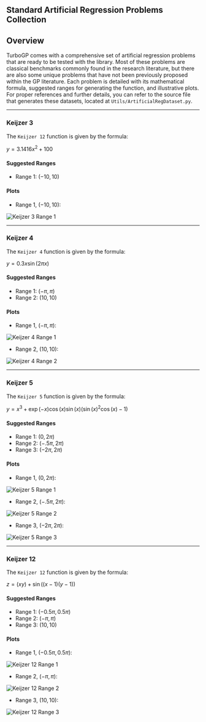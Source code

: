 ## Standard Artificial Regression Problems Collection

## Overview
TurboGP comes with a comprehensive set of artificial regression problems that are ready to be tested with the library. Most of these problems are classical benchmarks commonly found in the research literature, but there are also some unique problems that have not been previously proposed within the GP literature. Each problem is detailed with its mathematical formula, suggested ranges for generating the function, and illustrative plots. For proper references and further details, you can refer to the source file that generates these datasets, located at `Utils/ArtificialRegDataset.py`.


---

### Keijzer 3
The `Keijzer 12` function is given by the formula:

$y = 3.1416x^2 + 100$

#### Suggested Ranges
- Range 1: $(-10, 10)$


#### Plots
- Range 1, $(-10, 10)$:

![Keijzer 3 Range 1](keijzer3.png)

---

### Keijzer 4
The `Keijzer 4` function is given by the formula:

$y = 0.3 x \sin(2 \pi x)$

#### Suggested Ranges
- Range 1: $(-\pi, \pi)$
- Range 2: $(10, 10)$


#### Plots
- Range 1, $(-\pi, \pi)$:

![Keijzer 4 Range 1](keijzer4-3.14.png)
- Range 2, $(10, 10)$:

![Keijzer 4 Range 2](keijzer4-10.png)

---

### Keijzer 5
The `Keijzer 5` function is given by the formula:

$y = x^3 + \exp(-x) \cos(x) \sin(x) (\sin(x)^2 \cos(x) - 1)$

#### Suggested Ranges
- Range 1: $(0, 2\pi)$
- Range 2: $(-.5\pi, 2\pi)$
- Range 3: $(-2\pi, 2\pi)$

#### Plots
- Range 1, $(0, 2\pi)$:

![Keijzer 5 Range 1](keijzer5-02pi.png)
- Range 2, $(-.5\pi, 2\pi)$:

![Keijzer 5 Range 2](keijzer5-.5pi2pi.png)
- Range 3, $(-2\pi, 2\pi)$:

![Keijzer 5 Range 3](keijzer5-2pi2pi.png)

---

### Keijzer 12
The `Keijzer 12` function is given by the formula:

$z = (xy) + \sin((x - 1)(y - 1))$

#### Suggested Ranges
- Range 1: $(-0.5\pi, 0.5\pi)$
- Range 2: $(-\pi, \pi)$
- Range 3: $(10, 10)$

#### Plots
- Range 1, $(-0.5\pi, 0.5\pi)$:

![Keijzer 12 Range 1](keijzer12-05pi05pi.png)
- Range 2, $(-\pi, \pi)$:

![Keijzer 12 Range 2](keijzer12-pipi.png)
- Range 3, $(10, 10)$:

![Keijzer 12 Range 3](keijzer12-1010.png)




